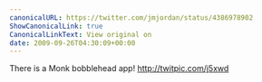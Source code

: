 ```yaml
---
canonicalURL: https://twitter.com/jmjordan/status/4386978902
ShowCanonicalLink: true
CanonicalLinkText: View original on
date: 2009-09-26T04:30:09+00:00
---
```

There is a Monk bobblehead app!  http://twitpic.com/j5xwd